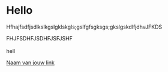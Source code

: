 # Hello

Hfhajfsdfjsdlkslkgslgklskgls;gslfgfsgksgs;gkslgskdlfjdhvJFKDS


FHJFSDHFJSDHFJSFJSHF
<br><br>
hell

[Naam van jouw link](./notebook/estimating_sir-params.ipynb)

